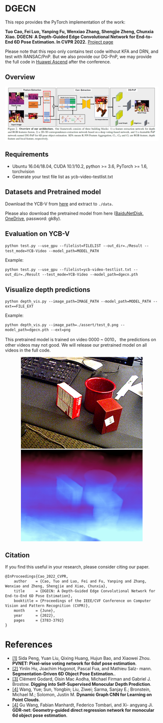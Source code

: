 # DGECN
This repo provides the PyTorch implementation of the work:

**Tuo Cao, Fei Luo, Yanping Fu, Wenxiao Zhang, Shengjie Zheng, Chunxia Xiao. DGECN: A Depth-Guided Edge Convolutional Network for End-to-End 6D Pose Estimation. In CVPR 2022.** [Project page](http://graphvision.whu.edu.cn/)

Please note that this repo only contains test code without KFA and DRN, and test with RANSAC/PnP. But we also provide our DG-PnP, we may provide the full code in [Huawei Ascend](https://gitee.com/ascend/ModelZoo-PyTorch/tree/master/PyTorch/contrib/cv) after the conference.

## Overview
<p align="center">
<img src='pic/overview.png' width='800'>
<p>




## Requirements
* Ubuntu 16.04/18.04, CUDA 10.1/10.2, python >= 3.6, PyTorch >= 1.6, torchvision
* Generate your test file list as ycb-video-testlist.txt



## Datasets and Pretrained model
Download the YCB-V from [here](https://rse-lab.cs.washington.edu/projects/posecnn/) and extract to ```./data.```

Please also download the pretrained model from here ([BaiduNetDisk](https://pan.baidu.com/s/1q6ar8b-zXzX_Dn4jEIjugA), [OneDrive](https://1drv.ms/u/s!AiHxSa8u7WVsaRnkDzRcQZPnAi4?e=uVm0wF), password: gk8y).




## Evaluation on YCB-V
`python test.py --use_gpu --filelist=FILELIST --out_dir=./Result --test_mode=YCB-Video --model_path=MODEL_PATH`

Example:
```
python test.py --use_gpu --filelist=ycb-video-testlist.txt --out_dir=./Result --test_mode=YCB-Video --model_path=dgecn.pth
```



## Visualize depth predictions

```
python depth_vis.py --image_path=IMAGE_PATH --model_path=MODEL_PATH --ext==FILE_EXT
```

Example:

```
python depth_vis.py --image_path=./assert/test_0.png --model_path=dgecn.pth --ext=png
```

This pretrained model is trained on  video 0000 ~ 0010， the predictions on other videos may not good. We will release our pretrained model on all videos in the full code.
  
<p align="center">
    <img src="assert/test_0.png" width="400"/><img src="assert/test_0_disp.jpeg" width="400"/> 
</p>

## Citation

If you find this useful in your research, please consider citing our paper.
```
@InProceedings{Cao_2022_CVPR,
    author    = {Cao, Tuo and Luo, Fei and Fu, Yanping and Zhang, Wenxiao and Zheng, Shengjie and Xiao, Chunxia},
    title     = {DGECN: A Depth-Guided Edge Convolutional Network for End-to-End 6D Pose Estimation},
    booktitle = {Proceedings of the IEEE/CVF Conference on Computer Vision and Pattern Recognition (CVPR)},
    month     = {June},
    year      = {2022},
    pages     = {3783-3792}
}
```
# References
* [\[1\]](#references) Sida Peng, Yuan Liu, Qixing Huang, Hujun Bao, and Xiaowei Zhou. **PVNET: Pixel-wise voting network for 6dof pose estimation**.
* [\[2\]](#references) Yinlin Hu, Joachim Hugonot, Pascal Fua, and Mathieu Salz- mann. **Segmentation-Driven 6D Object Pose Estimation.**.
* [\[3\]](#references) Clément Godard, Oisin Mac Aodha, Michael Firman and Gabriel J. Brostow. **Digging into Self-Supervised Monocular Depth Prediction**.
* [\[4\]](#references) Wang, Yue; Sun, Yongbin; Liu, Ziwei; Sarma, Sanjay E.; Bronstein, Michael M.; Solomon, Justin M. **Dynamic Graph CNN for Learning on Point Clouds**.
* [\[4\]](#references) Gu Wang, Fabian Manhardt, Federico Tombari, and Xi- angyang Ji. **GDR-net: Geometry-guided direct regression network for monocular 6d object pose estimation**.
